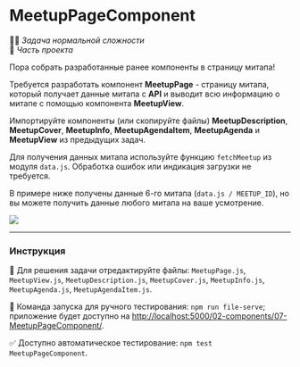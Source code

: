 # MeetupPageComponent

👷🏻 _Задача нормальной сложности_<br />
💼 _Часть проекта_

<!--start_statement-->
Пора собрать разработанные ранее компоненты в страницу митапа!

Требуется разработать компонент **MeetupPage** - страницу митапа, который получает данные митапа с **API** и выводит всю информацию о митапе с помощью компонента **MeetupView**.

Импортируйте компоненты (или скопируйте файлы) **MeetupDescription**, **MeetupCover**, **MeetupInfo**, **MeetupAgendaItem**, **MeetupAgenda** и **MeetupView** из предыдущих задач.

Для получения данных митапа используйте функцию `fetchMeetup` из модуля `data.js`. Обработка ошибок или индикация загрузки не требуется.

В примере ниже получены данные 6-го митапа (`data.js / MEETUP_ID`), но вы можете получить данные любого митапа на ваше усмотрение.

<img src="https://i.imgur.com/gZFOxnY.png" style="max-width: 100%" />
<!--end_statement-->

---

### Инструкция

📝 Для решения задачи отредактируйте файлы: `MeetupPage.js`, `MeetupView.js`, `MeetupDescription.js`, `MeetupCover.js`, `MeetupInfo.js`, `MeetupAgenda.js`, `MeetupAgendaItem.js`.

🚀 Команда запуска для ручного тестирования: `npm run file-serve`;<br>
приложение будет доступно на [http://localhost:5000/02-components/07-MeetupPageComponent/](http://localhost:5000/02-components/07-MeetupPageComponent/).

✅ Доступно автоматическое тестирование: `npm test MeetupPageComponent`.
